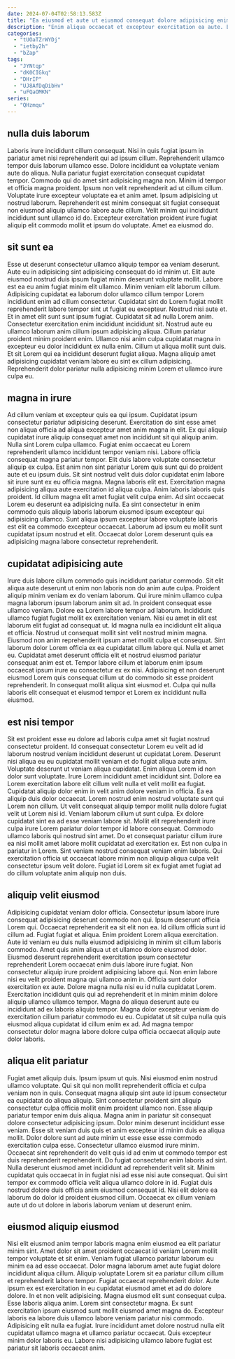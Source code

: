 ```yaml
---
date: 2024-07-04T02:58:13.583Z
title: "Ea eiusmod et aute ut eiusmod consequat dolore adipisicing enim sint eiusmod et anim."
description: "Enim aliqua occaecat et excepteur exercitation ea aute. Ea Lorem laborum est proident ipsum anim ullamco fugiat nisi."
categories:
  - "tUOaTZrWYDj"
  - "ietby2h"
  - "bZap"
tags:
  - "JYNtqp"
  - "dK0CIGkq"
  - "DHrIP"
  - "UJ8AfDqDibHv"
  - "uFQaOMKN"
series:
  - "QHzmqu"
---
```



## nulla duis laborum

Laboris irure incididunt cillum consequat. Nisi in quis fugiat ipsum in pariatur amet nisi reprehenderit qui ad ipsum cillum. Reprehenderit ullamco tempor duis laborum ullamco esse. Dolore incididunt ea voluptate veniam aute do aliqua.
Nulla pariatur fugiat exercitation consequat cupidatat tempor. Commodo qui do amet sint adipisicing magna non. Minim id tempor et officia magna proident. Ipsum non velit reprehenderit ad ut cillum cillum.
Voluptate irure excepteur voluptate ea et anim amet. Ipsum adipisicing ut nostrud laborum. Reprehenderit est minim consequat sit fugiat consequat non eiusmod aliquip ullamco labore aute cillum. Velit minim qui incididunt incididunt sunt ullamco id do. Excepteur exercitation proident irure fugiat aliquip elit commodo mollit et ipsum do voluptate. Amet ea eiusmod do.

## sit sunt ea

Esse ut deserunt consectetur ullamco aliquip tempor ea veniam deserunt. Aute eu in adipisicing sint adipisicing consequat do id minim ut. Elit aute eiusmod nostrud duis ipsum fugiat minim deserunt voluptate mollit. Labore est ea eu anim fugiat minim elit ullamco. Minim veniam elit laborum cillum. Adipisicing cupidatat ea laborum dolor ullamco cillum tempor Lorem incididunt enim ad cillum consectetur. Cupidatat sint do Lorem fugiat mollit reprehenderit labore tempor sint ut fugiat eu excepteur. Nostrud nisi aute et.
Et in amet elit sunt sunt ipsum fugiat. Cupidatat sit ad nulla Lorem anim. Consectetur exercitation enim incididunt incididunt sit. Nostrud aute eu ullamco laborum anim cillum ipsum adipisicing aliqua.
Cillum pariatur proident minim proident enim. Ullamco nisi anim culpa cupidatat magna in excepteur eu dolor incididunt ex nulla enim. Cillum ut aliqua mollit sunt duis. Et sit Lorem qui ea incididunt deserunt fugiat aliqua. Magna aliquip amet adipisicing cupidatat veniam labore eu sint ex cillum adipisicing. Reprehenderit dolor pariatur nulla adipisicing minim Lorem et ullamco irure culpa eu.

## magna in irure

Ad cillum veniam et excepteur quis ea qui ipsum. Cupidatat ipsum consectetur pariatur adipisicing deserunt. Exercitation do sint esse amet non aliqua officia ad aliqua excepteur amet anim magna in elit. Ex qui aliquip cupidatat irure aliquip consequat amet non incididunt sit qui aliquip anim. Nulla sint Lorem culpa ullamco. Fugiat enim occaecat eu Lorem reprehenderit ullamco incididunt tempor veniam nisi. Labore officia consequat magna pariatur tempor. Elit duis labore voluptate consectetur aliquip ex culpa.
Est anim non sint pariatur Lorem quis sunt qui do proident aute et eu ipsum duis. Sit sint nostrud velit duis dolor cupidatat enim labore sit irure sunt ex eu officia magna. Magna laboris elit est. Exercitation magna adipisicing aliqua aute exercitation id aliqua culpa. Anim laboris laboris quis proident.
Id cillum magna elit amet fugiat velit culpa enim. Ad sint occaecat Lorem eu deserunt ea adipisicing nulla. Ea sint consectetur in enim commodo quis aliquip laboris laborum eiusmod ipsum excepteur qui adipisicing ullamco. Sunt aliqua ipsum excepteur labore voluptate laboris est elit ea commodo excepteur occaecat. Laborum ad ipsum eu mollit sunt cupidatat ipsum nostrud et elit. Occaecat dolor Lorem deserunt quis ea adipisicing magna labore consectetur reprehenderit.

## cupidatat adipisicing aute

Irure duis labore cillum commodo quis incididunt pariatur commodo. Sit elit aliqua aute deserunt ut enim non laboris non do anim aute culpa. Proident aliquip minim veniam ex do veniam laborum. Qui irure minim ullamco culpa magna laborum ipsum laborum anim sit ad. In proident consequat esse ullamco veniam. Dolore ea Lorem labore tempor ad laborum. Incididunt ullamco fugiat fugiat mollit ex exercitation veniam. Nisi eu amet in elit est laborum elit fugiat ad consequat ut.
Id magna nulla ea incididunt elit aliqua et officia. Nostrud ut consequat mollit sint velit nostrud minim magna. Eiusmod non anim reprehenderit ipsum amet mollit culpa et consequat. Sint laborum dolor Lorem officia ex ea cupidatat cillum labore qui. Nulla et amet eu. Cupidatat amet deserunt officia elit et nostrud eiusmod pariatur consequat anim est et.
Tempor labore cillum et laborum enim ipsum occaecat ipsum irure eu consectetur ex ex nisi. Adipisicing et non deserunt eiusmod Lorem quis consequat cillum ut do commodo sit esse proident reprehenderit. In consequat mollit aliqua sint eiusmod et. Culpa qui nulla laboris elit consequat et eiusmod tempor et Lorem ex incididunt nulla eiusmod.

## est nisi tempor

Sit est proident esse eu dolore ad laboris culpa amet sit fugiat nostrud consectetur proident. Id consequat consectetur Lorem eu velit ad id laborum nostrud veniam incididunt deserunt ut cupidatat Lorem. Deserunt nisi aliqua eu eu cupidatat mollit veniam et do fugiat aliqua aute anim. Voluptate deserunt ut veniam aliqua cupidatat. Enim aliqua Lorem id non dolor sunt voluptate. Irure Lorem incididunt amet incididunt sint. Dolore ea Lorem exercitation labore elit cillum velit nulla et velit mollit ea fugiat. Cupidatat aliquip dolor enim in velit anim dolore veniam in officia.
Ea ea aliquip duis dolor occaecat. Lorem nostrud enim nostrud voluptate sunt qui Lorem non cillum. Ut velit consequat aliquip tempor mollit nulla dolore fugiat velit ut Lorem nisi id. Veniam laborum cillum ut sunt culpa. Ex dolore cupidatat sint ea ad esse veniam labore sit.
Mollit elit reprehenderit irure culpa irure Lorem pariatur dolor tempor id labore consequat. Commodo ullamco laboris qui nostrud sint amet. Do et consequat pariatur cillum irure ea nisi mollit amet labore mollit cupidatat ad exercitation ex. Est non culpa in pariatur in Lorem. Sint veniam nostrud consequat veniam enim laboris. Qui exercitation officia ut occaecat labore minim non aliquip aliqua culpa velit consectetur ipsum velit dolore. Fugiat id Lorem sit ex fugiat amet fugiat ad do cillum voluptate anim aliquip non duis.

## aliquip velit eiusmod

Adipisicing cupidatat veniam dolor officia. Consectetur ipsum labore irure consequat adipisicing deserunt commodo non qui. Ipsum deserunt officia Lorem qui. Occaecat reprehenderit ea sit elit non ea. Id cillum officia sunt id cillum ad. Fugiat fugiat et aliqua. Enim proident Lorem aliqua exercitation. Aute id veniam eu duis nulla eiusmod adipisicing in minim sit cillum laboris commodo.
Amet quis anim aliqua ut et ullamco dolore eiusmod dolor. Eiusmod deserunt reprehenderit exercitation ipsum consectetur reprehenderit Lorem occaecat enim duis labore irure fugiat. Non consectetur aliquip irure proident adipisicing labore qui. Non enim labore nisi eu velit proident magna qui ullamco anim in. Officia sunt dolor exercitation ex aute.
Dolore magna nulla nisi eu id nulla cupidatat Lorem. Exercitation incididunt quis qui ad reprehenderit et in minim minim dolore aliquip ullamco ullamco tempor. Magna do aliqua deserunt aute eu incididunt ad ex laboris aliquip tempor. Magna dolor excepteur veniam do exercitation cillum pariatur commodo eu eu. Cupidatat ut sit culpa nulla quis eiusmod aliqua cupidatat id cillum enim ex ad. Ad magna tempor consectetur dolor magna labore dolore culpa officia occaecat aliquip aute dolor laboris.

## aliqua elit pariatur

Fugiat amet aliquip duis. Ipsum ipsum ut quis. Nisi eiusmod enim nostrud ullamco voluptate. Qui sit qui non mollit reprehenderit officia et culpa veniam non in quis. Consequat magna aliquip sint aute id ipsum consectetur ea cupidatat do aliqua aliquip. Sint consectetur proident sint aliquip consectetur culpa officia mollit enim proident ullamco non. Esse aliquip pariatur tempor enim duis aliqua. Magna anim in pariatur sit consequat dolore consectetur adipisicing ipsum.
Dolor minim deserunt incididunt esse veniam. Esse sit veniam duis quis et anim excepteur id minim duis ea aliqua mollit. Dolor dolore sunt ad aute minim ut esse esse esse commodo exercitation culpa esse. Consectetur ullamco eiusmod irure minim. Occaecat sint reprehenderit do velit quis id ad enim ut commodo tempor est duis reprehenderit reprehenderit. Do fugiat consectetur enim laboris ad sint. Nulla deserunt eiusmod amet incididunt ad reprehenderit velit sit.
Minim cupidatat quis occaecat in in fugiat nisi ad esse nisi aute consequat. Qui sint tempor ex commodo officia velit aliqua ullamco dolore in id. Fugiat duis nostrud dolore duis officia anim eiusmod consequat id. Nisi elit dolore ea laborum do dolor id proident eiusmod cillum. Occaecat ex cillum veniam aute ut do ut dolore in laboris laborum veniam ut deserunt enim.

## eiusmod aliquip eiusmod

Nisi elit eiusmod anim tempor laboris magna enim eiusmod ea elit pariatur minim sint. Amet dolor sit amet proident occaecat id veniam Lorem mollit tempor voluptate et sit enim. Veniam fugiat ullamco pariatur laborum eu minim ea ad esse occaecat. Dolor magna laborum amet aute fugiat dolore incididunt aliqua cillum. Aliquip voluptate Lorem sit ea pariatur cillum cillum et reprehenderit labore tempor. Fugiat occaecat reprehenderit dolor. Aute ipsum ex est exercitation in eu cupidatat eiusmod amet et ad do dolore dolore.
In et non velit adipisicing. Magna eiusmod elit sunt consequat culpa. Esse laboris aliqua anim. Lorem sint consectetur magna. Ex sunt exercitation ipsum eiusmod sunt mollit eiusmod amet magna do. Excepteur laboris ea labore duis ullamco labore veniam pariatur nisi commodo.
Adipisicing elit nulla ea fugiat. Irure incididunt amet dolore nostrud nulla elit cupidatat ullamco magna et ullamco pariatur occaecat. Quis excepteur minim dolor laboris eu. Labore nisi adipisicing ullamco labore fugiat est pariatur sit laboris occaecat anim.


